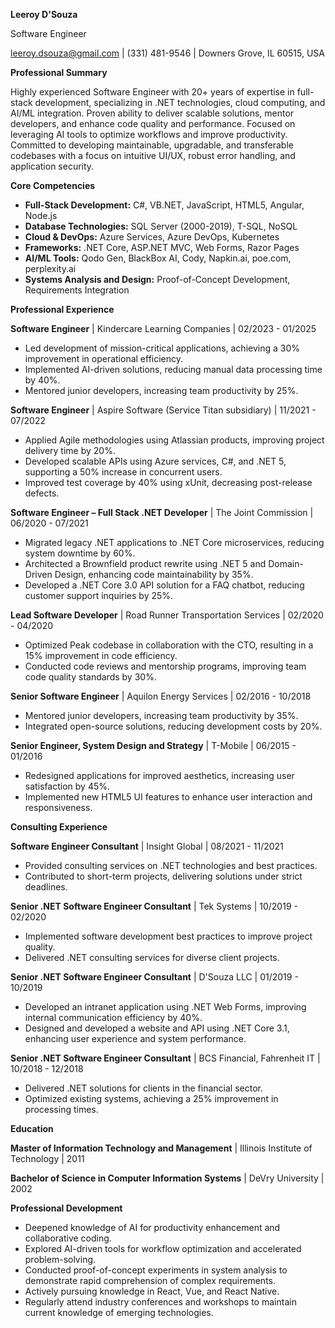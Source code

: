 **Leeroy D'Souza**

Software Engineer

leeroy.dsouza@gmail.com | (331) 481-9546 | Downers Grove, IL 60515, USA

**Professional Summary**

Highly experienced Software Engineer with 20+ years of expertise in full-stack development, specializing in .NET technologies, cloud computing, and AI/ML integration. Proven ability to deliver scalable solutions, mentor developers, and enhance code quality and performance. Focused on leveraging AI tools to optimize workflows and improve productivity. Committed to developing maintainable, upgradable, and transferable codebases with a focus on intuitive UI/UX, robust error handling, and application security.

**Core Competencies**

* **Full-Stack Development:** C#, VB.NET, JavaScript, HTML5, Angular, Node.js
* **Database Technologies:** SQL Server (2000-2019), T-SQL, NoSQL
* **Cloud & DevOps:** Azure Services, Azure DevOps, Kubernetes
* **Frameworks:** .NET Core, ASP.NET MVC, Web Forms, Razor Pages
* **AI/ML Tools:** Qodo Gen, BlackBox AI, Cody, Napkin.ai, poe.com, perplexity.ai
* **Systems Analysis and Design:** Proof-of-Concept Development, Requirements Integration

**Professional Experience**

**Software Engineer** | Kindercare Learning Companies | 02/2023 - 01/2025

* Led development of mission-critical applications, achieving a 30% improvement in operational efficiency.
* Implemented AI-driven solutions, reducing manual data processing time by 40%.
* Mentored junior developers, increasing team productivity by 25%.

**Software Engineer** | Aspire Software (Service Titan subsidiary) | 11/2021 - 07/2022

* Applied Agile methodologies using Atlassian products, improving project delivery time by 20%.
* Developed scalable APIs using Azure services, C#, and .NET 5, supporting a 50% increase in concurrent users.
* Improved test coverage by 40% using xUnit, decreasing post-release defects.

**Software Engineer – Full Stack .NET Developer** | The Joint Commission | 06/2020 - 07/2021

* Migrated legacy .NET applications to .NET Core microservices, reducing system downtime by 60%.
* Architected a Brownfield product rewrite using .NET 5 and Domain-Driven Design, enhancing code maintainability by 35%.
* Developed a .NET Core 3.0 API solution for a FAQ chatbot, reducing customer support inquiries by 25%.

**Lead Software Developer** | Road Runner Transportation Services | 02/2020 - 04/2020

* Optimized Peak codebase in collaboration with the CTO, resulting in a 15% improvement in code efficiency.
* Conducted code reviews and mentorship programs, improving team code quality standards by 30%.

**Senior Software Engineer** | Aquilon Energy Services | 02/2016 - 10/2018

* Mentored junior developers, increasing team productivity by 35%.
* Integrated open-source solutions, reducing development costs by 20%.

**Senior Engineer, System Design and Strategy** | T-Mobile | 06/2015 - 01/2016

* Redesigned applications for improved aesthetics, increasing user satisfaction by 45%.
* Implemented new HTML5 UI features to enhance user interaction and responsiveness.

**Consulting Experience**

**Software Engineer Consultant** | Insight Global | 08/2021 - 11/2021

* Provided consulting services on .NET technologies and best practices.
* Contributed to short-term projects, delivering solutions under strict deadlines.

**Senior .NET Software Engineer Consultant** | Tek Systems | 10/2019 - 02/2020

* Implemented software development best practices to improve project quality.
* Delivered .NET consulting services for diverse client projects.

**Senior .NET Software Engineer Consultant** | D'Souza LLC | 01/2019 - 10/2019

* Developed an intranet application using .NET Web Forms, improving internal communication efficiency by 40%.
* Designed and developed a website and API using .NET Core 3.1, enhancing user experience and system performance.

**Senior .NET Software Engineer Consultant** | BCS Financial, Fahrenheit IT | 10/2018 - 12/2018

* Delivered .NET solutions for clients in the financial sector.
* Optimized existing systems, achieving a 25% improvement in processing times.

**Education**

**Master of Information Technology and Management** | Illinois Institute of Technology | 2011

**Bachelor of Science in Computer Information Systems** | DeVry University | 2002

**Professional Development**

* Deepened knowledge of AI for productivity enhancement and collaborative coding.
* Explored AI-driven tools for workflow optimization and accelerated problem-solving.
* Conducted proof-of-concept experiments in system analysis to demonstrate rapid comprehension of complex requirements.
* Actively pursuing knowledge in React, Vue, and React Native.
* Regularly attend industry conferences and workshops to maintain current knowledge of emerging technologies.
